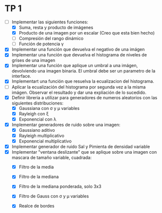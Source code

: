 # TP 1
- [ ] Implementar las siguientes funciones:
	- [x] Suma, resta y producto de imágenes
	- [x] Producto de una imagen por un escalar (Creo que esta bien hecho)
	- [ ] Compresión del rango dinámico
	- [ ] Función de potencia γ
- [x] Implementar una función que devuelva el negativo de una imágen
- [x] Implementar una función que devuelva el histograma de niveles de grises de una imagen
- [x] Implementar una función que aplique un umbral a una imágen, devolviendo una imagen binaria. El umbral debe ser un parametro de la interface.
- [x] Implementart una función que resuelva la ecualizacion del histograma.
- [ ] Aplicar la ecualización del histograma por segunda vez a la misma imágen. Observar el resultado y dar una expliación de lo sucedido.
- [x] Definir libreria a utilizar para generadores de numeros aleatorios con las siguientes distribuciones:
	- [x] Gaussiana con σ y μ variables
	- [x] Rayleigh con ξ
	- [x] Exponencial con λ
- [x] Implementar generadores de ruido sobre una imagen:
	- [x] Gaussiano aditivo
	- [x] Rayleigh multiplicativo
	- [x] Exponencial multiplicativo
- [x] Implementar generador de ruido Sal y Pimienta de densidad variable
- [x] Implementar "ventana deslizante" que se aplique sobre una imagen con mascara de tamaño variable, cuadrada:
	- [x] Filtro de la media
	- [x] Filtro de la mediana
	- [x] Filtro de la mediana ponderada, solo 3x3
	- [x] Filtro de Gauss con σ y μ variables
	- [x] Realce de bordes
	


